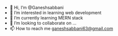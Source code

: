 - 👋 Hi, I’m @Ganeshsabbani
- 👀 I’m interested in learning web development
- 🌱 I’m currently learning MERN stack
- 💞️ I’m looking to collaborate on ...
- 📫 How to reach me ganeshsabbani63@gmail.com

<!---
Ganeshsabbani/Ganeshsabbani is a ✨ special ✨ repository because its `README.md` (this file) appears on your GitHub profile.
You can click the Preview link to take a look at your changes.
--->
